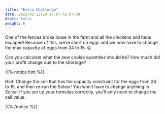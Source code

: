 ```yaml
---
title: "Extra Challenge"
date: 2021-03-13T14:17:07.42-07:00
draft: false
weight: 6
---
```



One of the fences broke loose in the farm and all the chickens and hens escaped! Because of this, we’re short on eggs and we now have to change the max capacity of eggs from 24 to 15. ☹ 

Can you calculate what the new cookie quantities should be? How much did your profit change due to the shortage? 

{{% notice hint %}}

Hint: Change the cell that has the capacity constraint for the eggs from 24 to 15, and then re-run the Solver! You won’t have to change anything in Solver if you set up your formulas correctly, you’ll only need to change the cell value. 

{{% /notice %}}


